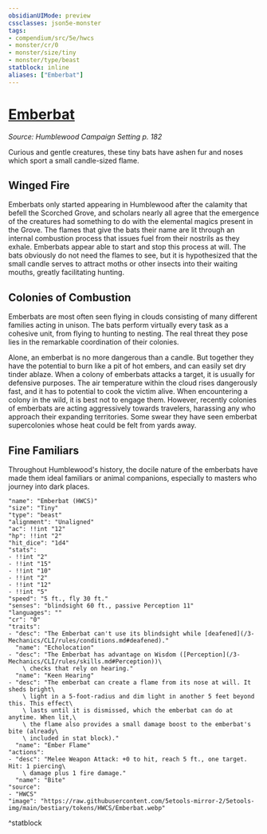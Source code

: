 ```yaml
---
obsidianUIMode: preview
cssclasses: json5e-monster
tags:
- compendium/src/5e/hwcs
- monster/cr/0
- monster/size/tiny
- monster/type/beast
statblock: inline
aliases: ["Emberbat"]
---
```

# [Emberbat](3-Mechanics/CLI/bestiary/beast/emberbat-hwcs.md)
*Source: Humblewood Campaign Setting p. 182*  

Curious and gentle creatures, these tiny bats have ashen fur and noses which sport a small candle-sized flame.

## Winged Fire

Emberbats only started appearing in Humblewood after the calamity that befell the Scorched Grove, and scholars nearly all agree that the emergence of the creatures had something to do with the elemental magics present in the Grove. The flames that give the bats their name are lit through an internal combustion process that issues fuel from their nostrils as they exhale. Emberbats appear able to start and stop this process at will. The bats obviously do not need the flames to see, but it is hypothesized that the small candle serves to attract moths or other insects into their waiting mouths, greatly facilitating hunting.

## Colonies of Combustion

Emberbats are most often seen flying in clouds consisting of many different families acting in unison. The bats perform virtually every task as a cohesive unit, from flying to hunting to nesting. The real threat they pose lies in the remarkable coordination of their colonies.

Alone, an emberbat is no more dangerous than a candle. But together they have the potential to burn like a pit of hot embers, and can easily set dry tinder ablaze. When a colony of emberbats attacks a target, it is usually for defensive purposes. The air temperature within the cloud rises dangerously fast, and it has to potential to cook the victim alive. When encountering a colony in the wild, it is best not to engage them. However, recently colonies of emberbats are acting aggressively towards travelers, harassing any who approach their expanding territories. Some swear they have seen emberbat supercolonies whose heat could be felt from yards away.

## Fine Familiars

Throughout Humblewood's history, the docile nature of the emberbats have made them ideal familiars or animal companions, especially to masters who journey into dark places.

```statblock
"name": "Emberbat (HWCS)"
"size": "Tiny"
"type": "beast"
"alignment": "Unaligned"
"ac": !!int "12"
"hp": !!int "2"
"hit_dice": "1d4"
"stats":
- !!int "2"
- !!int "15"
- !!int "10"
- !!int "2"
- !!int "12"
- !!int "5"
"speed": "5 ft., fly 30 ft."
"senses": "blindsight 60 ft., passive Perception 11"
"languages": ""
"cr": "0"
"traits":
- "desc": "The Emberbat can't use its blindsight while [deafened](/3-Mechanics/CLI/rules/conditions.md#deafened)."
  "name": "Echolocation"
- "desc": "The Emberbat has advantage on Wisdom ([Perception](/3-Mechanics/CLI/rules/skills.md#Perception))\
    \ checks that rely on hearing."
  "name": "Keen Hearing"
- "desc": "The emberbat can create a flame from its nose at will. It sheds bright\
    \ light in a 5-foot-radius and dim light in another 5 feet beyond this. This effect\
    \ lasts until it is dismissed, which the emberbat can do at anytime. When lit,\
    \ the flame also provides a small damage boost to the emberbat's bite (already\
    \ included in stat block)."
  "name": "Ember Flame"
"actions":
- "desc": "Melee Weapon Attack: +0 to hit, reach 5 ft., one target. Hit: 1 piercing\
    \ damage plus 1 fire damage."
  "name": "Bite"
"source":
- "HWCS"
"image": "https://raw.githubusercontent.com/5etools-mirror-2/5etools-img/main/bestiary/tokens/HWCS/Emberbat.webp"
```
^statblock